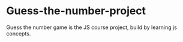 # Guess-the-number-project
Guess the number game is the JS course project, build by learning js concepts.
